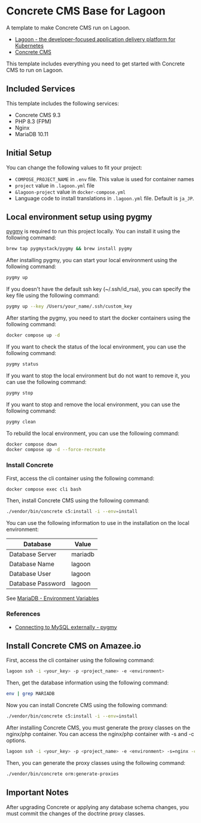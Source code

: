 # Concrete CMS Base for Lagoon

A template to make Concrete CMS run on Lagoon.

* [Lagoon - the developer-focused application delivery platform for Kubernetes](https://docs.lagoon.sh/)
* [Concrete CMS](https://www.concretecms.org/)

This template includes everything you need to get started with Concrete CMS to run on Lagoon.

## Included Services

This template includes the following services:

* Concrete CMS 9.3
* PHP 8.3 (FPM)
* Nginx
* MariaDB 10.11

## Initial Setup

You can change the following values to fit your project:

* `COMPOSE_PROJECT_NAME` in `.env` file. This value is used for container names
* `project` value in `.lagoon.yml` file
* `&lagoon-project` value in `docker-compose.yml`
* Language code to install translations in `.lagoon.yml` file. Default is `ja_JP`.

## Local environment setup using pygmy

[pygmy](https://pygmy.readthedocs.io/en/mkdocs/) is required to run this project locally. You can install it using the following command:

```bash
brew tap pygmystack/pygmy && brew install pygmy
```

After installing pygmy, you can start your local environment using the following command:

```bash
pygmy up
```

If you doesn't have the default ssh key (~/.ssh/id_rsa), you can specify the key file using the following command:

```bash
pygmy up --key /Users/your_name/.ssh/custom_key
```

After starting the pygmy, you need to start the docker containers using the following command:

```bash
docker compose up -d
```

If you want to check the status of the local environment, you can use the following command:

```bash
pygmy status
```

If you want to stop the local environment but do not want to remove it, you can use the following command:

```bash
pygmy stop
```

If you want to stop and remove the local environment, you can use the following command:

```bash
pygmy clean
```

To rebuild the local environment, you can use the following command:

```bash
docker compose down
docker compose up -d --force-recreate
```

### Install Concrete

First, access the cli container using the following command:

```bash
docker compose exec cli bash
```

Then, install Concrete CMS using the following command:

```bash
./vendor/bin/concrete c5:install -i --env=install
```

You can use the following information to use in the installation on the local environment:

| Database          | Value   |
|-------------------|---------|
| Database Server   | mariadb |
| Database Name     | lagoon  |
| Database User     | lagoon  |
| Database Password | lagoon  |

See [MariaDB - Environment Variables](https://docs.lagoon.sh/docker-images/mariadb/#environment-variables)

### References

- [Connecting to MySQL externally - pygmy](https://pygmystack.github.io/pygmy/connect_to_mysql_from_external/)

## Install Concrete CMS on Amazee.io

First, access the cli container using the following command:

```bash
lagoon ssh -i <your_key> -p <project_name> -e <environment>
```

Then, get the database information using the following command:

```bash
env | grep MARIADB
```

Now you can install Concrete CMS using the following command:

```bash
./vendor/bin/concrete c5:install -i --env=install
```

After installing Concrete CMS, you must generate the proxy classes on the nginx/php container.
You can access the nginx/php container with -s and -c options.

```bash
lagoon ssh -i <your_key> -p <project_name> -e <environment> -s=nginx -c=php
```

Then, you can generate the proxy classes using the following command:

```bash
./vendor/bin/concrete orm:generate-proxies
```

## Important Notes

After upgrading Concrete or applying any database schema changes,
you must commit the changes of the doctrine proxy classes.
